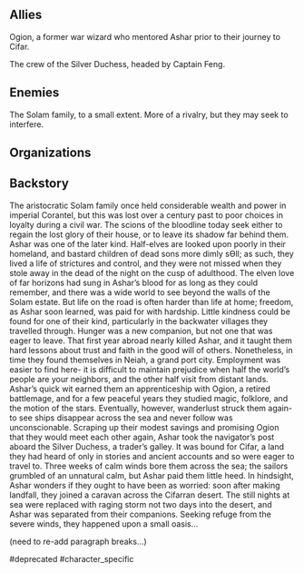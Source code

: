 ## Allies

Ogion, a former war wizard who mentored Ashar prior to their journey to Cifar. 

The crew of the Silver Duchess, headed by Captain Feng.

## Enemies
The Solam family, to a small extent. More of a rivalry, but they may seek to interfere.

## Organizations



## Backstory

The aristocratic Solam family once held considerable wealth and power in imperial Corantel, but this was lost over a century past to poor choices in loyalty during a civil war. The scions of the bloodline today seek either to regain the lost glory of their house, or to leave its shadow far behind them. Ashar was one of the later kind. Half-elves are looked upon poorly in their homeland, and bastard children of dead sons more dimly sƟll; as such, they lived a life of strictures and control, and they were not missed when they stole away in the dead of the night on the cusp of adulthood. The elven love of far horizons had sung in Ashar’s blood for as long as they could remember, and there was a wide world to see beyond the walls of the Solam estate. But life on the road is often harder than life at home; freedom, as Ashar soon learned, was paid for with hardship. Little kindness could be found for one of their kind, particularly in the backwater villages they travelled through. Hunger was a new companion, but not one that was eager to leave. That first year abroad nearly killed Ashar, and it taught them hard lessons about trust and faith in the good will of others. Nonetheless, in time they found themselves in Neiah, a grand port city. Employment was easier to find here- it is difficult to maintain prejudice when half the world’s people are your neighbors, and the other half visit from distant lands. Ashar’s quick wit earned them an apprenticeship with Ogion, a retired battlemage, and for a few peaceful years they studied magic, folklore, and the motion of the stars. Eventually, however, wanderlust struck them again- to see ships disappear across the sea and never follow was unconscionable. Scraping up their modest savings and promising Ogion that they would meet each other again, Ashar took the navigator’s post aboard the Silver Duchess, a trader’s galley. It was bound for Cifar, a land they had heard of only in stories and ancient accounts and so were eager to travel to. Three weeks of calm winds bore them across the sea; the sailors grumbled of an unnatural calm, but Ashar paid them little heed. In hindsight, Ashar wonders if they ought to have been as worried: soon after making landfall, they joined a caravan across the Cifarran desert. The still nights at sea were replaced with raging storm not two days into the desert, and Ashar was separated from their companions. Seeking refuge from the severe winds, they happened upon a small oasis… 

(need to re-add paragraph breaks...)

#deprecated
#character_specific 